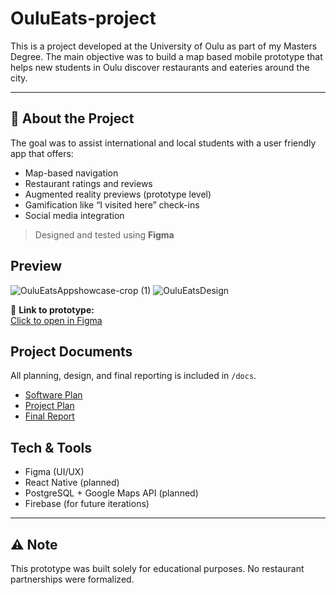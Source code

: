 # OuluEats-project

This is a project developed at the University of Oulu as part of my Masters Degree. The main objective was to build a map based mobile prototype that helps new students in Oulu discover restaurants and eateries around the city.

---

## 📌 About the Project

The goal was to assist international and local students with a user friendly app that offers:
- Map-based navigation
- Restaurant ratings and reviews
- Augmented reality previews (prototype level)
- Gamification like “I visited here” check-ins
- Social media integration

> Designed and tested using **Figma**

## Preview

![OuluEatsAppshowcase-crop (1)](https://github.com/user-attachments/assets/f436641d-e6e9-4e7b-8887-276694ce8157) 
![OuluEatsDesign](https://github.com/user-attachments/assets/c81188ee-c36c-46d7-ba5f-2f510e41ae36)

📍 **Link to prototype:**  
[Click to open in Figma](https://www.figma.com/proto/HAfwJjl4Dl33Z26Yy2fJkn/Oulu-Eats-project?node-id=1-77&p=f&t=LxCJwsCInHlfddra-1&scaling=scale-down&content-scaling=fixed&page-id=1%3A11&starting-point-node-id=1%3A77)

##  Project Documents

All planning, design, and final reporting is included in `/docs`.

- [Software Plan](/docs/Software-Plan.pdf)
- [Project Plan](/docs/Project-Plan.pdf)
- [Final Report](/docs/Final-Report.pdf)

## Tech & Tools

- Figma (UI/UX)
- React Native (planned)
- PostgreSQL + Google Maps API (planned)
- Firebase (for future iterations)

---

## ⚠️ Note

This prototype was built solely for educational purposes. No restaurant partnerships were formalized.
